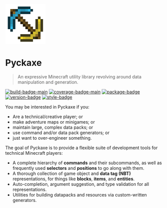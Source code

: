 ![logo]

# Pyckaxe

> An expressive Minecraft utility library revolving around data manipulation and generation.

[![build-badge-main]](https://travis-ci.org/Arcensoth/pyckaxe)
[![coverage-badge-main]](https://codecov.io/gh/Arcensoth/pyckaxe)
[![package-badge]](https://pypi.python.org/pypi/pyckaxe/)
[![version-badge]](https://pypi.python.org/pypi/pyckaxe/)
[![style-badge]](https://github.com/ambv/black)

You may be interested in Pyckaxe if you:

- Are a technical/creative player; or
- make adventure maps or minigames; or
- maintain large, complex data packs; or
- use command and/or data pack generators; or
- just want to over-engineer something.

The goal of Pyckaxe is to provide a flexible suite of development tools for technical Minecraft players:

- A complete hierarchy of **commands** and their subcommands, as well as frequently used **selectors** and **positions** to go along with them.
- A thorough collection of game object and **data tag (NBT)** representations, for things like **blocks**, **items**, and **entities**.
- Auto-completion, argument suggestion, and type validation for all representations.
- Utilities for building datapacks and resources via custom-written generators.

[logo]: ./logo.png
[build-badge-main]: https://img.shields.io/travis/Arcensoth/pyckaxe/main.svg?label=build
[coverage-badge-main]: https://img.shields.io/codecov/c/github/Arcensoth/pyckaxe/main.svg?label=coverage
[package-badge]: https://img.shields.io/pypi/v/pyckaxe.svg
[version-badge]: https://img.shields.io/pypi/pyversions/pyckaxe.svg
[style-badge]: https://img.shields.io/badge/code%20style-black-000000.svg

